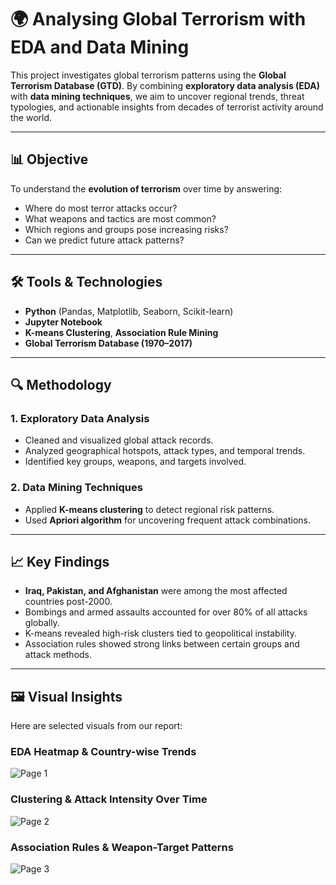 # 🌍 Analysing Global Terrorism with EDA and Data Mining

This project investigates global terrorism patterns using the **Global Terrorism Database (GTD)**. By combining **exploratory data analysis (EDA)** with **data mining techniques**, we aim to uncover regional trends, threat typologies, and actionable insights from decades of terrorist activity around the world.

---

## 📊 Objective

To understand the **evolution of terrorism** over time by answering:
- Where do most terror attacks occur?
- What weapons and tactics are most common?
- Which regions and groups pose increasing risks?
- Can we predict future attack patterns?

---

## 🛠️ Tools & Technologies

- **Python** (Pandas, Matplotlib, Seaborn, Scikit-learn)
- **Jupyter Notebook**
- **K-means Clustering**, **Association Rule Mining**
- **Global Terrorism Database (1970–2017)**

---

## 🔍 Methodology

### 1. **Exploratory Data Analysis**
- Cleaned and visualized global attack records.
- Analyzed geographical hotspots, attack types, and temporal trends.
- Identified key groups, weapons, and targets involved.

### 2. **Data Mining Techniques**
- Applied **K-means clustering** to detect regional risk patterns.
- Used **Apriori algorithm** for uncovering frequent attack combinations.

---

## 📈 Key Findings

- **Iraq, Pakistan, and Afghanistan** were among the most affected countries post-2000.
- Bombings and armed assaults accounted for over 80% of all attacks globally.
- K-means revealed high-risk clusters tied to geopolitical instability.
- Association rules showed strong links between certain groups and attack methods.

---

## 🖼️ Visual Insights

Here are selected visuals from our report:

### EDA Heatmap & Country-wise Trends
![Page 1](./terror_report_page_1.png)

### Clustering & Attack Intensity Over Time
![Page 2](./terror_report_page_2.png)

### Association Rules & Weapon-Target Patterns
![Page 3](./terror_report_page_3.png)

